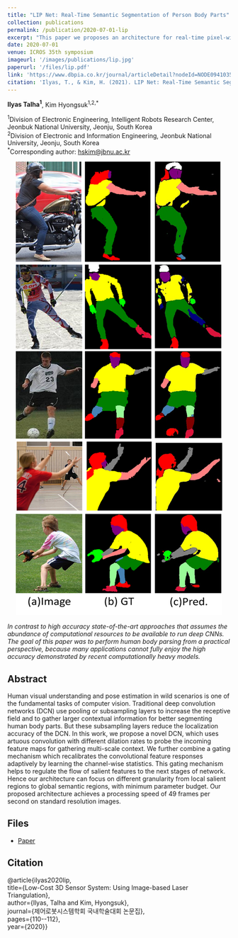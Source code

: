 ```yaml
---
title: "LIP Net: Real-Time Semantic Segmentation of Person Body Parts"
collection: publications
permalink: /publication/2020-07-01-lip
excerpt: "This paper we proposes an architecture for real-time pixel-wise semantic segmentation for human body parts."
date: 2020-07-01
venue: ICROS 35th symposium
imageurl: '/images/publications/lip.jpg'
paperurl: '/files/lip.pdf'
link: 'https://www.dbpia.co.kr/journal/articleDetail?nodeId=NODE09410358'
citation: 'Ilyas, T., & Kim, H. (2021). LIP Net: Real-Time Semantic Segmentation of Person Body Parts. Proceedings of the domestic conference of the Control Robot System Society(ICROS), 2020, 110-112.'
---
```


<strong>Ilyas Talha<sup>1</sup></strong>, Kim Hyongsuk<sup>1,2,*</sup>

<sup>1</sup>Division of Electronic Engineering, Intelligent Robots Research Center, Jeonbuk National University, Jeonju, South Korea<br>
<sup>2</sup>Division of Electronic and Information Engineering, Jeonbuk National University, Jeonju, South Korea<br>
<sup>*</sup>Corresponding author: hskim@jbnu.ac.kr<br>

<center><img src = '/images/publications/lip.jpg'></center>

<i>In contrast to high accuracy state-of-the-art approaches that assumes the abundance of computational resources to be available to run deep CNNs. The goal of this paper was to perform human body parsing from a practical perspective, because many applications cannot fully enjoy the high accuracy demonstrated by recent computationally heavy models. </i>

## Abstract
Human visual understanding and pose estimation in wild scenarios is one of the fundamental tasks of computer vision. Traditional deep convolution networks (DCN) use pooling or subsampling layers to increase the receptive field and to gather larger contextual information for better segmenting human body parts. But these subsampling layers reduce the localization accuracy of the DCN. In this work, we propose a novel DCN, which uses artuous convolution with different dilation rates to probe the incoming feature maps for gathering multi-scale context. We further combine a gating mechanism which recalibrates the convolutional feature responses adaptively by learning the channel-wise statistics. This gating mechanism helps to regulate the flow of salient features to the next stages of network. Hence our architecture can focus on different granularity from local salient regions to global semantic regions, with minimum parameter budget. Our proposed architecture achieves a processing speed of 49 frames per second on standard resolution images.

## Files
- [Paper](/files//files/lip.pdf)

## Citation

@article{ilyas2020lip,<br>
  title={Low-Cost 3D Sensor System: Using Image-based Laser Triangulation},<br>
  author={Ilyas, Talha and Kim, Hyongsuk},<br>
  journal={제어로봇시스템학회 국내학술대회 논문집},<br>
  pages={110--112},<br>
  year={2020}}<br>



